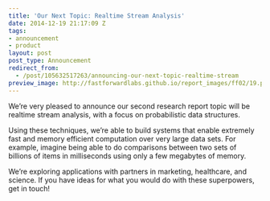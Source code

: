 ```yaml
---
title: 'Our Next Topic: Realtime Stream Analysis'
date: 2014-12-19 21:17:09 Z
tags:
- announcement
- product
layout: post
post_type: Announcement
redirect_from:
  - /post/105632517263/announcing-our-next-topic-realtime-stream
preview_image: http://fastforwardlabs.github.io/report_images/ff02/19.png
---
```


<p>We&rsquo;re very pleased to announce our second research report topic will be realtime stream analysis, with a focus on probabilistic data structures. </p>
<p>Using these techniques, we&rsquo;re able to build systems that enable extremely fast and memory efficient computation over very large data sets. For example, imagine being able to do comparisons between two sets of billions of items in milliseconds using only a few megabytes of memory.</p>
<p>We&rsquo;re exploring applications with partners in marketing, healthcare, and science. If you have ideas for what you would do with these superpowers, get in touch!</p>
